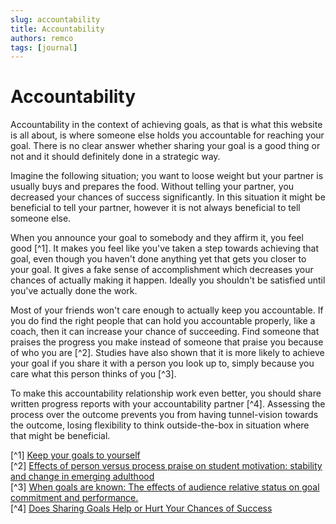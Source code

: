 ```yaml
---
slug: accountability
title: Accountability
authors: remco
tags: [journal]
---
```


# Accountability
Accountability in the context of achieving goals, as that is what this website is all about, is where someone else holds you accountable for reaching your goal. There is no clear answer whether sharing your goal is a good thing or not and it should definitely done in a strategic way.

Imagine the following situation; you want to loose weight but your partner is usually buys and prepares the food. Without telling your partner, you decreased your chances of success significantly. In this situation it might be beneficial to tell your partner, however it is not always beneficial to tell someone else.

When you announce your goal to somebody and they affirm it, you feel good [^1]. It makes you feel like you've taken a step towards achieving that goal, even though you haven't done anything yet that gets you closer to your goal. It gives a fake sense of accomplishment which decreases your chances of actually making it happen. Ideally you shouldn't be satisfied until you've actually done the work.

Most of your friends won't care enough to actually keep you accountable. If you do find the right people that can hold you accountable properly, like a coach, then it can increase your chance of succeeding. Find someone that praises the progress you make instead of someone that praise you because of who you are [^2]. Studies have also shown that it is more likely to achieve your goal if you share it with a person you look up to, simply because you care what this person thinks of you [^3].

To make this accountability relationship work even better, you should share written progress reports with your accountability partner [^4]. Assessing the process over the outcome prevents you from having tunnel-vision towards the outcome, losing flexibility to think outside-the-box in situation where that might be beneficial.

[^1] [Keep your goals to yourself](https://www.youtube.com/watch?v=NHopJHSlVo4)  
[^2] [Effects of person versus process praise on student motivation: stability and change in emerging adulthood](https://www.reed.edu/psychology/motivation/assets/downloads/Haimovitz_Corpus_2011.pdf)  
[^3] [When goals are known: The effects of audience relative status on goal commitment and performance.](https://psycnet.apa.org/record/2019-45131-001)  
[^4] [Does Sharing Goals Help or Hurt Your Chances of Success](https://www.dataquest.io/blog/does-sharing-goals-help-or-hurt-your-chances-of-success/)